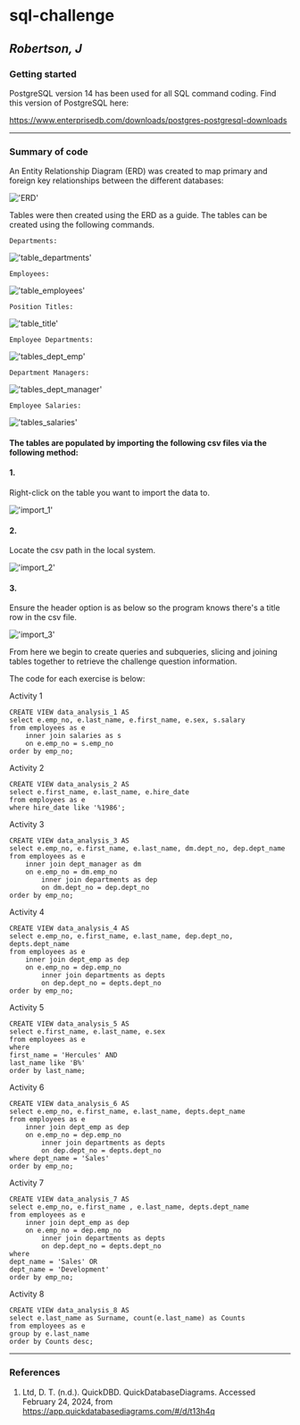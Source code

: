 # sql-challenge
## *Robertson, J*


### Getting started

PostgreSQL version 14 has been used for all SQL command coding. Find this version of PostgreSQL here:

https://www.enterprisedb.com/downloads/postgres-postgresql-downloads

---

### Summary of code

An Entity Relationship Diagram (ERD) was created to map primary and foreign key relationships between the different databases:

!['ERD'](EmployeeSQL\code_snippets\ERD_image.png)

Tables were then created using the ERD as a guide. The tables can be created using the following commands.

    Departments:

!['table_departments'](https://github.com/au-jr/sql-challenge/blob/main/EmployeeSQL/code_snippets/table_departments.png)

    Employees:

!['table_employees'](https://github.com/au-jr/sql-challenge/blob/main/EmployeeSQL/code_snippets/table_employees.png)

    Position Titles:

!['table_title'](https://github.com/au-jr/sql-challenge/blob/main/EmployeeSQL/code_snippets/table_titles.png)

    Employee Departments:

!['tables_dept_emp'](https://github.com/au-jr/sql-challenge/blob/main/EmployeeSQL/code_snippets/tables_dept_emp.png)

    Department Managers:

!['tables_dept_manager'](https://github.com/au-jr/sql-challenge/blob/main/EmployeeSQL/code_snippets/tables_dept_manager.png)

    Employee Salaries:

!['tables_salaries'](https://github.com/au-jr/sql-challenge/blob/main/EmployeeSQL/code_snippets/tables_salaries.png)

#### The tables are populated by importing the following csv files via the following method:

#### 1.
Right-click on the table you want to import the data to.

!['import_1'](EmployeeSQL\code_snippets\import_1.png)

#### 2.
Locate the csv path in the local system.

!['import_2'](EmployeeSQL\code_snippets\import_2.png)

#### 3.
Ensure the header option is as below so the program knows there's a title row in the csv file.

!['import_3'](EmployeeSQL\code_snippets\import_3.png)


From here we begin to create queries and subqueries, slicing and joining tables together to retrieve the challenge question information.

The code for each exercise is below:

Activity 1
    
    CREATE VIEW data_analysis_1 AS
	select e.emp_no, e.last_name, e.first_name, e.sex, s.salary
	from employees as e
		inner join salaries as s
		on e.emp_no = s.emp_no
	order by emp_no;


Activity 2

    CREATE VIEW data_analysis_2 AS
	select e.first_name, e.last_name, e.hire_date
	from employees as e
	where hire_date like '%1986';

Activity 3

    CREATE VIEW data_analysis_3 AS
	select e.emp_no, e.first_name, e.last_name, dm.dept_no, dep.dept_name
	from employees as e 
		inner join dept_manager as dm
		on e.emp_no = dm.emp_no
			inner join departments as dep
			on dm.dept_no = dep.dept_no
	order by emp_no;

Activity 4

    CREATE VIEW data_analysis_4 AS
	select e.emp_no, e.first_name, e.last_name, dep.dept_no, depts.dept_name
	from employees as e 
		inner join dept_emp as dep
		on e.emp_no = dep.emp_no
			inner join departments as depts
			on dep.dept_no = depts.dept_no
	order by emp_no;

Activity 5

    CREATE VIEW data_analysis_5 AS
	select e.first_name, e.last_name, e.sex
	from employees as e 
	where 
	first_name = 'Hercules' AND
	last_name like 'B%'
	order by last_name;

Activity 6

    CREATE VIEW data_analysis_6 AS
	select e.emp_no, e.first_name, e.last_name, depts.dept_name
	from employees as e 
		inner join dept_emp as dep
		on e.emp_no = dep.emp_no
			inner join departments as depts
			on dep.dept_no = depts.dept_no
	where dept_name = 'Sales'
	order by emp_no;

Activity 7

    CREATE VIEW data_analysis_7 AS
	select e.emp_no, e.first_name , e.last_name, depts.dept_name
	from employees as e 
		inner join dept_emp as dep
		on e.emp_no = dep.emp_no
			inner join departments as depts
			on dep.dept_no = depts.dept_no
	where 
	dept_name = 'Sales' OR
	dept_name = 'Development'
	order by emp_no;

Activity 8

    CREATE VIEW data_analysis_8 AS
	select e.last_name as Surname, count(e.last_name) as Counts
	from employees as e
	group by e.last_name
	order by Counts desc;
--- 

### References 
1. Ltd, D. T. (n.d.). QuickDBD. QuickDatabaseDiagrams. Accessed February 24, 2024, from https://app.quickdatabasediagrams.com/#/d/t13h4q